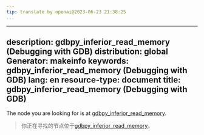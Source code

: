 ```yaml
---
tip: translate by openai@2023-06-23 21:38:25
...
```

---
description: gdbpy_inferior_read_memory (Debugging with GDB)
distribution: global
Generator: makeinfo
keywords: gdbpy_inferior_read_memory (Debugging with GDB)
lang: en
resource-type: document
title: gdbpy_inferior_read_memory (Debugging with GDB)
---

The node you are looking for is at [gdbpy_inferior_read_memory](Inferiors-In-Python.html#gdbpy_005finferior_005fread_005fmemory).

> 你正在寻找的节点位于[gdbpy_inferior_read_memory](Inferiors-In-Python.html#gdbpy_005finferior_005fread_005fmemory)。
